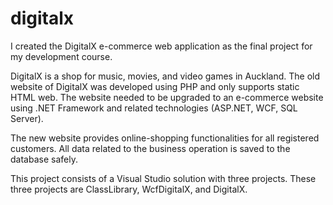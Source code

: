 # digitalx
I created the DigitalX e-commerce web application as the final project for my development course.

DigitalX is a shop for music, movies, and video games in Auckland. The old website of DigitalX was developed using PHP and only supports static HTML web. The website needed to be upgraded to an e-commerce website using .NET Framework and related technologies (ASP.NET, WCF, SQL Server).

The new website provides online-shopping functionalities for all registered customers. All data related to the business operation is saved to the database safely.

This project consists of a Visual Studio solution with three projects. These three projects are ClassLibrary, WcfDigitalX, and DigitalX.
